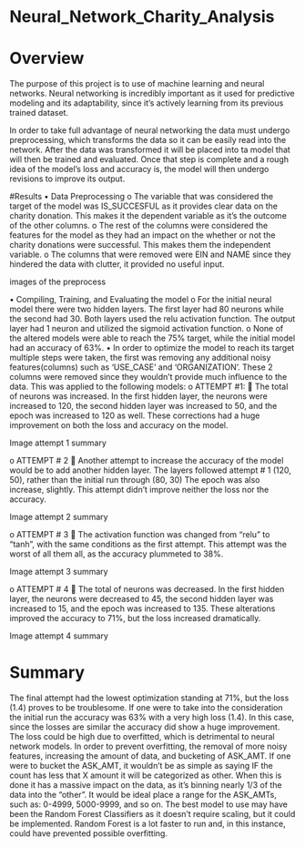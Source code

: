 # Neural_Network_Charity_Analysis
# Overview 


The purpose of this project is to use of machine learning and neural networks.  Neural networking is incredibly important as it used for predictive modeling and its adaptability, since it’s actively learning from its previous trained dataset. 

In order to take full advantage of neural networking the data must undergo preprocessing, which transforms the data so it can be easily read into the network. After the data was transformed it will be placed into ta model that will then be trained and evaluated. Once that step is complete and a rough idea of the model’s loss and accuracy is, the model will then undergo revisions to improve its output. 

#Results
•	Data Preprocessing
o	The variable that was considered the target of the model was IS_SUCCESFUL as it provides clear data on the charity donation. This makes it the dependent variable as it’s the outcome of the other columns. 
o	The rest of the columns were considered the features for the model as they had an impact on the whether or not the charity donations were successful. This makes them the independent variable. 
o	The columns that were removed were EIN and NAME since they hindered the data with clutter, it provided no useful input. 

images of the preprocess 

•	Compiling, Training, and Evaluating the model
o	For the initial neural model there were two hidden layers. The first layer had 80 neurons while the second had 30. Both layers used the relu activation function. The output layer had 1 neuron and utilized the sigmoid activation function. 
o	None of the altered models were able to reach the 75% target, while the initial model had an accuracy of 63%. 
•	In order to optimize the model to reach its target multiple steps were taken, the first was removing any additional noisy features(columns) such as ‘USE_CASE’ and ‘ORGANIZATION’. These 2 columns were removed since they wouldn’t provide much influence to the data.  This was applied to the following models: 
o	ATTEMPT #1:
	The total of neurons was increased. In the first hidden layer, the neurons were increased to 120, the second hidden layer was increased to 50, and the epoch was increased to 120 as well.  These corrections had a huge improvement on both the loss and accuracy on the model. 

Image attempt 1 summary 

o	ATTEMPT # 2 
	Another attempt to increase the accuracy of the model would be to add another hidden layer. The layers followed attempt # 1 (120, 50), rather than the initial run through (80, 30) The epoch was also increase, slightly.  This attempt didn’t improve neither the loss nor the accuracy. 

Image attempt 2 summary 

o	ATTEMPT # 3 
	The activation function was changed from “relu” to “tanh”, with the same conditions as the first attempt. This attempt was the worst of all them all, as the accuracy plummeted to 38%. 

Image attempt 3 summary

o	ATTEMPT # 4 
	The total of neurons was decreased. In the first hidden layer, the neurons were decreased to 45, the second hidden layer was increased to 15, and the epoch was increased to 135.  These alterations improved the accuracy to 71%, but the loss increased dramatically. 

Image attempt 4 summary


# Summary 

The final attempt had the lowest optimization standing at 71%, but the loss (1.4) proves to be troublesome. If one were to take into the consideration the initial run the accuracy was 63% with a very high loss (1.4). In this case, since the losses are similar the accuracy did show a huge improvement. The loss could be high due to overfitted, which is detrimental to neural network models. In order to prevent overfitting, the removal of more noisy features, increasing the amount of data, and bucketing of ASK_AMT. If one were to bucket the ASK_AMT, it wouldn’t be as simple as saying IF the count has less that X amount it will be categorized as other. When this is done it has a massive impact on the data, as it’s binning nearly 1/3 of the data into the “other”. It would be ideal place a range for the ASK_AMTs, such as: 0-4999, 5000-9999, and so on. The best model to use may have been the Random Forest Classifiers as it doesn’t require scaling, but it could be implemented. Random Forest is a lot faster to run and, in this instance, could have prevented possible overfitting.   
